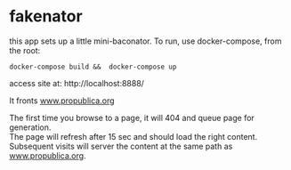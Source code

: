 # fakenator

this app sets up a little mini-baconator.
To run, use docker-compose, from the root:

`docker-compose build &&  docker-compose up`

access site at:
http://localhost:8888/

It fronts www.propublica.org

The first time you browse to a page, it will 404 and queue page  for generation.  
The page will refresh after 15 sec and should load the right content.  
Subsequent visits will server the content at the same path as www.propublica.org.

